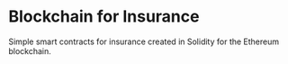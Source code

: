Blockchain for Insurance
========================

Simple smart contracts for insurance created in Solidity for the Ethereum blockchain.